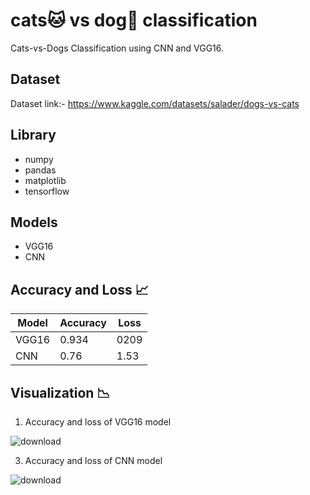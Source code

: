 
# cats🐱 vs dog🐶 classification

Cats-vs-Dogs Classification using CNN and VGG16.


## Dataset 
Dataset link:- https://www.kaggle.com/datasets/salader/dogs-vs-cats 

## Library 
- numpy
- pandas
- matplotlib
- tensorflow
  
## Models 
- VGG16 
- CNN
  
## Accuracy and Loss 📈
| Model      | Accuracy | Loss    |
|------------|----------|---------|
| VGG16    | 0.934    | 0209   |
| CNN    | 0.76     | 1.53    |



## Visualization 📉
1) Accuracy and loss of VGG16 model

![download](https://github.com/errors4o4/cats-vs-dogs-classification/assets/81018286/e406b660-e319-41f8-82f1-3966f6355285)

3) Accuracy and loss of CNN model

![download](https://github.com/errors4o4/cats-vs-dogs-classification/assets/81018286/ac67e7b8-ec91-4014-aee9-2eeb84fe2239)
